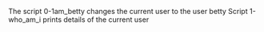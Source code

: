 The script 0-1am_betty changes the current user to the user betty
Script 1-who_am_i prints details of the current user
